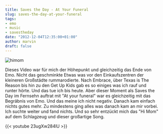 ```yaml
---
title: Saves the Day - At Your Funeral
slug: saves-the-day-at-your-funeral
tags:
- emo
- music
- savestheday
date: "2012-12-04T12:35:00+01:00"
author: marvin
draft: false
---
```

![himom](/images/himom.jpg)

Dieses Video war für mich der Höhepunkt und gleichzeitig das Ende von
Emo. Nicht das geschminkte Etwas was vor den Einkaufszentren der
kleineren Großstädte rummarodierte. Nach Embrace, über Texas is The
Reason bis hin zu den Get Up Kids gab es so einiges was ich rauf und
runter hörte. Und das tue ich bis heute. Aber dieser Moment als Saves
the Day im Fernsehn auftrat mit "At your funeral" war es gleichzeitig
mit das Begräbnis von Emo. Und das meine ich nicht negativ. Danach kam
einfach nichts gutes mehr. Zu mindestens ging alles was danach kam an
mir vorbei. Ich suchte weiter und fand nichts. Und so sehr entzückt mich
das "Hi Mom" auf dem Schlagzeug und dieser großartige Song.

{{< youtube 23ugXw284lU >}}